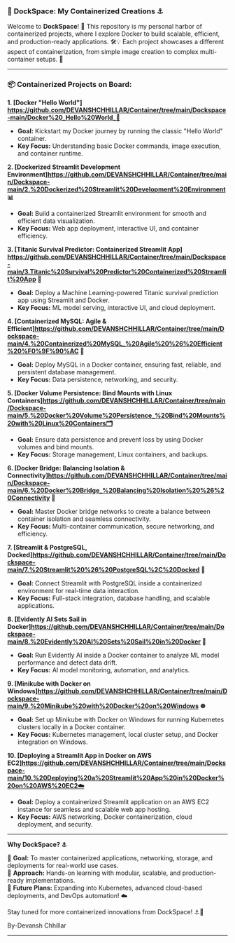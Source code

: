 
### 🐳 **DockSpace: My Containerized Creations ⚓**  

Welcome to **DockSpace**! 🌊 This repository is my personal harbor of containerized projects, where I explore Docker to build scalable, efficient, and production-ready applications. 🛠️💡 Each project showcases a different aspect of containerization, from simple image creation to complex multi-container setups. 🚀  

---

### 📦 **Containerized Projects on Board:**  

**1. [Docker "Hello World"] https://github.com/DEVANSHCHHILLAR/Container/tree/main/Dockspace-main/Docker%20_Hello%20World_🐳**  
   - **Goal:** Kickstart my Docker journey by running the classic "Hello World" container.  
   - **Key Focus:** Understanding basic Docker commands, image execution, and container runtime.  

**2. [Dockerized Streamlit Development Environment]https://github.com/DEVANSHCHHILLAR/Container/tree/main/Dockspace-main/2.%20Dockerized%20Streamlit%20Development%20Environment 📊**  
   - **Goal:** Build a containerized Streamlit environment for smooth and efficient data visualization.  
   - **Key Focus:** Web app deployment, interactive UI, and container efficiency.  

**3. [Titanic Survival Predictor: Containerized Streamlit App] https://github.com/DEVANSHCHHILLAR/Container/tree/main/Dockspace-main/3.Titanic%20Survival%20Predictor%20Containerized%20Streamlit%20App 🚢**  
   - **Goal:** Deploy a Machine Learning-powered Titanic survival prediction app using Streamlit and Docker.  
   - **Key Focus:** ML model serving, interactive UI, and cloud deployment.  

**4. [Containerized MySQL: Agile & Efficient]https://github.com/DEVANSHCHHILLAR/Container/tree/main/Dockspace-main/4.%20Containerized%20MySQL_%20Agile%20%26%20Efficient%20%F0%9F%90%AC 🐬**  
   - **Goal:** Deploy MySQL in a Docker container, ensuring fast, reliable, and persistent database management.  
   - **Key Focus:** Data persistence, networking, and security.  

**5. [Docker Volume Persistence: Bind Mounts with Linux Containers]https://github.com/DEVANSHCHHILLAR/Container/tree/main/Dockspace-main/5.%20Docker%20Volume%20Persistence_%20Bind%20Mounts%20with%20Linux%20Containers🗂️**  
   - **Goal:** Ensure data persistence and prevent loss by using Docker volumes and bind mounts.  
   - **Key Focus:** Storage management, Linux containers, and backups.  

**6. [Docker Bridge: Balancing Isolation & Connectivity]https://github.com/DEVANSHCHHILLAR/Container/tree/main/Dockspace-main/6.%20Docker%20Bridge_%20Balancing%20Isolation%20%26%20Connectivity 🔗**  
   - **Goal:** Master Docker bridge networks to create a balance between container isolation and seamless connectivity.  
   - **Key Focus:** Multi-container communication, secure networking, and efficiency.  

**7. [Streamlit & PostgreSQL, Docked]https://github.com/DEVANSHCHHILLAR/Container/tree/main/Dockspace-main/7.%20Streamlit%20%26%20PostgreSQL%2C%20Docked 🐘**  
   - **Goal:** Connect Streamlit with PostgreSQL inside a containerized environment for real-time data interaction.  
   - **Key Focus:** Full-stack integration, database handling, and scalable applications.  

**8. [Evidently AI Sets Sail in Docker]https://github.com/DEVANSHCHHILLAR/Container/tree/main/Dockspace-main/8.%20Evidently%20AI%20Sets%20Sail%20in%20Docker 🧠**  
   - **Goal:** Run Evidently AI inside a Docker container to analyze ML model performance and detect data drift.  
   - **Key Focus:** AI model monitoring, automation, and analytics.  

**9. [Minikube with Docker on Windows]https://github.com/DEVANSHCHHILLAR/Container/tree/main/Dockspace-main/9.%20Minikube%20with%20Docker%20on%20Windows ☸️**  
   - **Goal:** Set up Minikube with Docker on Windows for running Kubernetes clusters locally in a Docker container.  
   - **Key Focus:** Kubernetes management, local cluster setup, and Docker integration on Windows.
     
**10. [Deploying a Streamlit App in Docker on AWS EC2]https://github.com/DEVANSHCHHILLAR/Container/tree/main/Dockspace-main/10.%20Deploying%20a%20Streamlit%20App%20in%20Docker%20on%20AWS%20EC2☁️**
   - **Goal:** Deploy a containerized Streamlit application on an AWS EC2 instance for seamless and scalable web app hosting.  
   - **Key Focus:** AWS networking, Docker containerization, cloud deployment, and security.
---


 **Why DockSpace? ⚓**  

🚀 **Goal:** To master containerized applications, networking, storage, and deployments for real-world use cases.  
🔬 **Approach:** Hands-on learning with modular, scalable, and production-ready implementations.  
🔮 **Future Plans:** Expanding into Kubernetes, advanced cloud-based deployments, and DevOps automation! ☁️  

Stay tuned for more containerized innovations from DockSpace! ⚓🚀  

By-Devansh Chhillar


---

